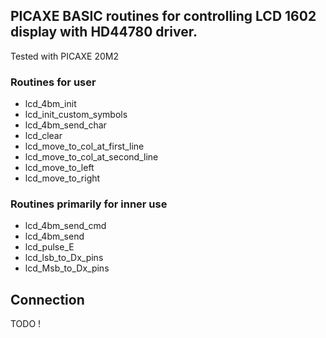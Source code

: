 PICAXE BASIC routines for controlling LCD 1602 display with HD44780 driver.
----

Tested with PICAXE 20M2

### Routines for user
- lcd_4bm_init
- lcd_init_custom_symbols
- lcd_4bm_send_char
- lcd_clear
- lcd_move_to_col_at_first_line
- lcd_move_to_col_at_second_line
- lcd_move_to_left
- lcd_move_to_right

### Routines primarily for inner use
- lcd_4bm_send_cmd
- lcd_4bm_send
- lcd_pulse_E
- lcd_lsb_to_Dx_pins 
- lcd_Msb_to_Dx_pins

Connection
----
TODO !
